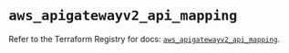 # `aws_apigatewayv2_api_mapping`

Refer to the Terraform Registry for docs: [`aws_apigatewayv2_api_mapping`](https://registry.terraform.io/providers/hashicorp/aws/6.15.0/docs/resources/apigatewayv2_api_mapping).
